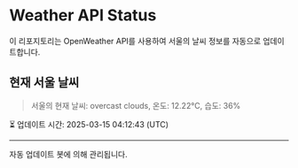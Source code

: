 
# Weather API Status

이 리포지토리는 OpenWeather API를 사용하여 서울의 날씨 정보를 자동으로 업데이트합니다.

## 현재 서울 날씨
> 서울의 현재 날씨: overcast clouds, 온도: 12.22°C, 습도: 36%

⏳ 업데이트 시간: 2025-03-15 04:12:43 (UTC)

---
자동 업데이트 봇에 의해 관리됩니다.
